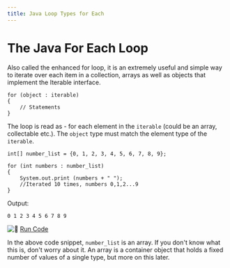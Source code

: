 ```yaml
---
title: Java Loop Types for Each
---
```

# The Java For Each Loop

Also called the enhanced for loop, it is an extremely useful and simple way to iterate over each item in a collection, arrays as well as objects that implement the Iterable interface.

    for (object : iterable)
    {
        // Statements
    }

The loop is read as - for each element in the `iterable` (could be an array, collectable etc.). The `object` type must match the element type of the `iterable`.

    int[] number_list = {0, 1, 2, 3, 4, 5, 6, 7, 8, 9};

    for (int numbers : number_list)
    {
        System.out.print (numbers + " ");
        //Iterated 10 times, numbers 0,1,2...9
    }

Output:

    0 1 2 3 4 5 6 7 8 9

![:rocket:](//forum.freecodecamp.com/images/emoji/emoji_one/rocket.png?v=2 ":rocket:") <a href='https://repl.it/CJYs/0' target='_blank' rel='nofollow'>Run Code</a>

In the above code snippet, `number_list` is an array. If you don't know what this is, don't worry about it. An array is a container object that holds a fixed number of values of a single type, but more on this later.